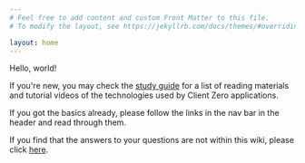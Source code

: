 ```yaml
---
# Feel free to add content and custom Front Matter to this file.
# To modify the layout, see https://jekyllrb.com/docs/themes/#overriding-theme-defaults

layout: home
---
```


Hello, world!

If you're new, you may check the [study guide](study-guide) for a list of reading materials and tutorial videos of the technologies used by Client Zero applications.

If you got the basics already, please follow the links in the nav bar in the header and read through them.

If you find that the answers to your questions are not within this wiki, please click [here](https://www.google.com).
